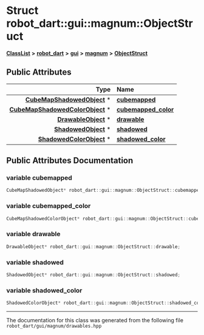 

# Struct robot\_dart::gui::magnum::ObjectStruct



[**ClassList**](annotated.md) **>** [**robot\_dart**](namespacerobot__dart.md) **>** [**gui**](namespacerobot__dart_1_1gui.md) **>** [**magnum**](namespacerobot__dart_1_1gui_1_1magnum.md) **>** [**ObjectStruct**](structrobot__dart_1_1gui_1_1magnum_1_1ObjectStruct.md)


























## Public Attributes

| Type | Name |
| ---: | :--- |
|  [**CubeMapShadowedObject**](classrobot__dart_1_1gui_1_1magnum_1_1CubeMapShadowedObject.md) \* | [**cubemapped**](#variable-cubemapped)  <br> |
|  [**CubeMapShadowedColorObject**](classrobot__dart_1_1gui_1_1magnum_1_1CubeMapShadowedColorObject.md) \* | [**cubemapped\_color**](#variable-cubemapped_color)  <br> |
|  [**DrawableObject**](classrobot__dart_1_1gui_1_1magnum_1_1DrawableObject.md) \* | [**drawable**](#variable-drawable)  <br> |
|  [**ShadowedObject**](classrobot__dart_1_1gui_1_1magnum_1_1ShadowedObject.md) \* | [**shadowed**](#variable-shadowed)  <br> |
|  [**ShadowedColorObject**](classrobot__dart_1_1gui_1_1magnum_1_1ShadowedColorObject.md) \* | [**shadowed\_color**](#variable-shadowed_color)  <br> |












































## Public Attributes Documentation




### variable cubemapped 

```C++
CubeMapShadowedObject* robot_dart::gui::magnum::ObjectStruct::cubemapped;
```






### variable cubemapped\_color 

```C++
CubeMapShadowedColorObject* robot_dart::gui::magnum::ObjectStruct::cubemapped_color;
```






### variable drawable 

```C++
DrawableObject* robot_dart::gui::magnum::ObjectStruct::drawable;
```






### variable shadowed 

```C++
ShadowedObject* robot_dart::gui::magnum::ObjectStruct::shadowed;
```






### variable shadowed\_color 

```C++
ShadowedColorObject* robot_dart::gui::magnum::ObjectStruct::shadowed_color;
```




------------------------------
The documentation for this class was generated from the following file `robot_dart/gui/magnum/drawables.hpp`

